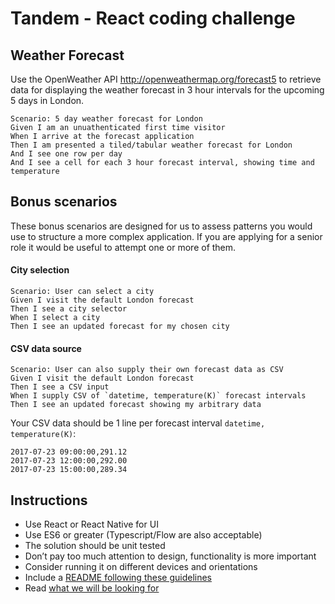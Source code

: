 Tandem - React coding challenge
===============================

Weather Forecast
----------------

Use the OpenWeather API http://openweathermap.org/forecast5 to retrieve data for displaying the weather forecast in 3 hour intervals for the upcoming 5 days in London.

```feature
Scenario: 5 day weather forecast for London
Given I am an unuathenticated first time visitor
When I arrive at the forecast application
Then I am presented a tiled/tabular weather forecast for London
And I see one row per day
And I see a cell for each 3 hour forecast interval, showing time and temperature
```

Bonus scenarios
---------------

These bonus scenarios are designed for us to assess patterns you would use to structure a more complex application. 
If you are applying for a senior role it would be useful to attempt one or more of them.

#### City selection

```feature
Scenario: User can select a city
Given I visit the default London forecast
Then I see a city selector
When I select a city
Then I see an updated forecast for my chosen city
```

#### CSV data source

```feature
Scenario: User can also supply their own forecast data as CSV
Given I visit the default London forecast
Then I see a CSV input
When I supply CSV of `datetime, temperature(K)` forecast intervals 
Then I see an updated forecast showing my arbitrary data
```
Your CSV data should be 1 line per forecast interval `datetime, temperature(K)`:
```
2017-07-23 09:00:00,291.12
2017-07-23 12:00:00,292.00
2017-07-23 15:00:00,289.34
```

Instructions
------------

* Use React or React Native for UI
* Use ES6 or greater (Typescript/Flow are also acceptable)
* The solution should be unit tested
* Don’t pay too much attention to design, functionality is more important
* Consider running it on different devices and orientations
* Include a [README following these guidelines](README.md#readme)
* Read [what we will be looking for](README.md#what-we-look-for)
